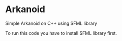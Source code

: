 # Arkanoid
Simple Arkanoid on C++ using SFML library

To run this code you have to install SFML library first.
